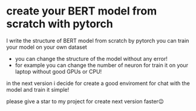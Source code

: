 # create your BERT model from scratch with pytorch

I write the structure of BERT model from scratch by pytorch
you can train your model on your own dataset

+ you can change the structure of the model without any error!
+ for example you can change the number of neuron for train it on your laptop without good GPUs or CPU!

in the next version i decide for create a good enviroment for chat with the model and train it simple!

please give a star to my project for create next version faster😉

